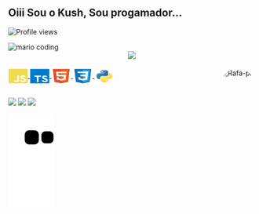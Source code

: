 ## Oiii Sou o Kush, Sou progamador...
</div>
<p align="left"> <img src="https://komarev.com/ghpvc/?username=xKushy&color=yellow" alt="Profile views" /> </p>

<div>
  <img
    src="https://i.imgur.com/1ZvVkDc.gif" 
    alt="mario coding"
    />
</div>
<div align="center">
  <a href="https://github.com/xKushy">
  <img height="180em" src="https://github-readme-stats.vercel.app/api?username=zKroiz&show_icons=true&theme=vision-friendly-dark&include_all_commits=true&count_private=true"/>
   </div>
<div style="display: inline_block"><br>
  <img align="center" alt="Rafa-Js" height="30" width="40" src="https://raw.githubusercontent.com/devicons/devicon/master/icons/javascript/javascript-plain.svg">
  <img align="center" alt="Rafa-Ts" height="30" width="40" src="https://raw.githubusercontent.com/devicons/devicon/master/icons/typescript/typescript-plain.svg">
  <img align="center" alt="Rafa-HTML" height="30" width="40" src="https://raw.githubusercontent.com/devicons/devicon/master/icons/html5/html5-original.svg">
  <img align="center" alt="Rafa-CSS" height="30" width="40" src="https://raw.githubusercontent.com/devicons/devicon/master/icons/css3/css3-original.svg">
  <img align="center" alt="Rafa-Python" height="30" width="40" src="https://raw.githubusercontent.com/devicons/devicon/master/icons/python/python-original.svg">
  <img align="right" alt="Rafa-pic" height="150" style="border-radius:50px;" src="https://cdn.discordapp.com/attachments/913119454378987570/925789169039585340/Kroiz.png">
</div>
  
  ##
 
<div> 
  <a href="https://www.instagram.com/guardian_studioofc/" target="_blank"><img src="https://img.shields.io/badge/-Instagram-%23E4405F?style=for-the-badge&logo=instagram&logoColor=white" target="_blank"></a>
 <a href="https://discord.gg/HM28aFJFxT" target="_blank"><img src="https://img.shields.io/badge/Discord-7289DA?style=for-the-badge&logo=discord&logoColor=white" target="_blank"></a> 
  <a href = "mailto:guardianstudioscomercial@gmail.com"><img src="https://img.shields.io/badge/-Gmail-%23333?style=for-the-badge&logo=gmail&logoColor=white" target="_blank"></a>
 
  ![Snake animation](https://github.com/rafaballerini/rafaballerini/blob/output/github-contribution-grid-snake.svg)
 
</div>
